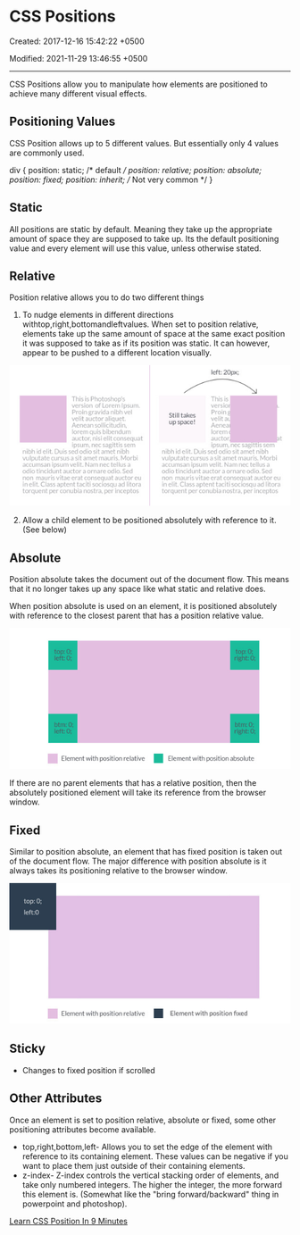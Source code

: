 # CSS Positions

Created: 2017-12-16 15:42:22 +0500

Modified: 2021-11-29 13:46:55 +0500

---

CSS Positions allow you to manipulate how elements are positioned to achieve many different visual effects.

## Positioning Values

CSS Position allows up to 5 different values. But essentially only 4 values are commonly used.

div {
position: static; /* default */
position: relative;
position: absolute;
position: fixed;
position: inherit; /* Not very common */
}

## Static

All positions are static by default. Meaning they take up the appropriate amount of space they are supposed to take up. Its the default positioning value and every element will use this value, unless otherwise stated.

## Relative

Position relative allows you to do two different things

1.  To nudge elements in different directions withtop,right,bottomandleftvalues.
    When set to position relative, elements take up the same amount of space at the same exact position it was supposed to take as if its position was static.
    It can however, appear to be pushed to a different location visually.

![](media/CSS-Intro_CSS-Positions-image1.jpg)

2.  Allow a child element to be positioned absolutely with reference to it. (See below)

## Absolute

Position absolute takes the document out of the document flow. This means that it no longer takes up any space like what static and relative does.

When position absolute is used on an element, it is positioned absolutely with reference to the closest parent that has a position relative value.

![image](media/CSS-Intro_CSS-Positions-image2.jpg)

If there are no parent elements that has a relative position, then the absolutely positioned element will take its reference from the browser window.

## Fixed

Similar to position absolute, an element that has fixed position is taken out of the document flow. The major difference with position absolute is it always takes its positioning relative to the browser window.

![image](media/CSS-Intro_CSS-Positions-image3.jpg)

## Sticky
-   Changes to fixed position if scrolled

## Other Attributes

Once an element is set to position relative, absolute or fixed, some other positioning attributes become available.
-   top,right,bottom,left- Allows you to set the edge of the element with reference to its containing element. These values can be negative if you want to place them just outside of their containing elements.
-   z-index- Z-index controls the vertical stacking order of elements, and take only numbered integers. The higher the integer, the more forward this element is. (Somewhat like the "bring forward/backward" thing in powerpoint and photoshop).

[Learn CSS Position In 9 Minutes](https://www.youtube.com/watch?v=jx5jmI0UlXU)
